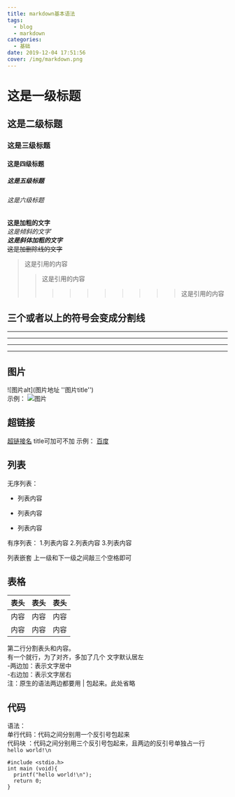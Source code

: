 ```yaml
---
title: markdown基本语法
tags:
  - blog
  - markdown
categories:
  - 基础
date: 2019-12-04 17:51:56
cover: /img/markdown.png
---
```


# 这是一级标题
## 这是二级标题
### 这是三级标题
#### 这是四级标题
##### 这是五级标题
###### 这是六级标题

**这是加粗的文字**  
*这是倾斜的文字*`  
***这是斜体加粗的文字***  
~~这是加删除线的文字~~  
 
>这是引用的内容    
>>这是引用的内容    
>>>>>>>>>>这是引用的内容    


## 三个或者以上的符号会变成分割线 
---  
----  
***  
*****  

## 图片
![图片alt](图片地址 ''图片title'')  
示例：
![图片](/img/5.png "cocoa")


## 超链接 
[超链接名](超链接地址 "超链接title")
title可加可不加
示例：
[百度](http://www.baidu.com)



## 列表
无序列表：
- 列表内容
+ 列表内容
* 列表内容

有序列表：
1.列表内容
2.列表内容
3.列表内容

列表嵌套
上一级和下一级之间敲三个空格即可



## 表格 
| 表头 | 表头  | 表头 |
| ---- | :---: | ---: |
| 内容 | 内容  | 内容 |
| 内容 | 内容  | 内容 |

第二行分割表头和内容。  
有一个就行，为了对齐，多加了几个 
文字默认居左   
-两边加：表示文字居中   
-右边加：表示文字居右   
注：原生的语法两边都要用 | 包起来。此处省略


## 代码
语法：  
单行代码：代码之间分别用一个反引号包起来          
代码块  ：代码之间分别用三个反引号包起来，且两边的反引号单独占一行  
`hello world!\n`   
```    
#include <stdio.h>
int main (void){
  printf("hello world!\n");
  return 0;
}
```             
 
 